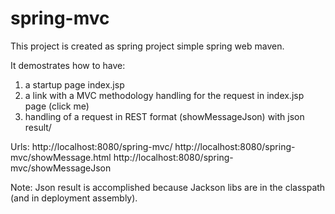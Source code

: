 spring-mvc
==========

This project is created as spring project simple spring web maven.

It demostrates how to have:

1) a startup page index.jsp
2) a link with a MVC methodology handling for the request in index.jsp page (click me)
3) handling of a request in REST format (showMessageJson) with json result/

Urls:
http://localhost:8080/spring-mvc/
http://localhost:8080/spring-mvc/showMessage.html
http://localhost:8080/spring-mvc/showMessageJson

Note:
Json result is accomplished because Jackson libs are in the classpath 
(and in deployment assembly).

